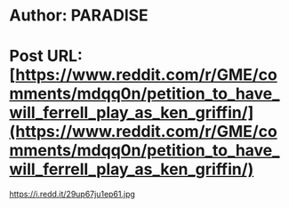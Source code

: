 # Author: PARADlSE
# Post URL: [https://www.reddit.com/r/GME/comments/mdqq0n/petition_to_have_will_ferrell_play_as_ken_griffin/](https://www.reddit.com/r/GME/comments/mdqq0n/petition_to_have_will_ferrell_play_as_ken_griffin/)


https://i.redd.it/29up67ju1ep61.jpg
